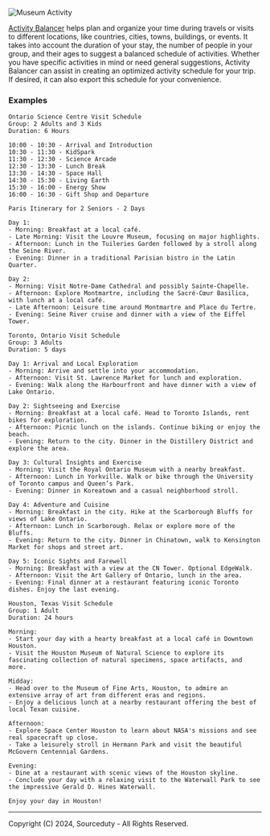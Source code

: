 ![Museum Activity](https://github.com/sourceduty/Activity_Balancer/assets/123030236/e1edd825-3460-4ae6-b26d-cde16480140d)

[Activity Balancer](https://chat.openai.com/g/g-xV6ASEJpI-activity-balancer) helps plan and organize your time during travels or visits to different locations, like countries, cities, towns, buildings, or events. It takes into account the duration of your stay, the number of people in your group, and their ages to suggest a balanced schedule of activities. Whether you have specific activities in mind or need general suggestions, Activity Balancer can assist in creating an optimized activity schedule for your trip. If desired, it can also export this schedule for your convenience.

### Examples

```
Ontario Science Centre Visit Schedule
Group: 2 Adults and 3 Kids
Duration: 6 Hours

10:00 - 10:30 - Arrival and Introduction
10:30 - 11:30 - KidSpark
11:30 - 12:30 - Science Arcade
12:30 - 13:30 - Lunch Break
13:30 - 14:30 - Space Hall
14:30 - 15:30 - Living Earth
15:30 - 16:00 - Energy Show
16:00 - 16:30 - Gift Shop and Departure
```

```
Paris Itinerary for 2 Seniors - 2 Days

Day 1:
- Morning: Breakfast at a local café.
- Late Morning: Visit the Louvre Museum, focusing on major highlights.
- Afternoon: Lunch in the Tuileries Garden followed by a stroll along the Seine River.
- Evening: Dinner in a traditional Parisian bistro in the Latin Quarter.

Day 2:
- Morning: Visit Notre-Dame Cathedral and possibly Sainte-Chapelle.
- Afternoon: Explore Montmartre, including the Sacré-Cœur Basilica, with lunch at a local café.
- Late Afternoon: Leisure time around Montmartre and Place du Tertre.
- Evening: Seine River cruise and dinner with a view of the Eiffel Tower.
```

```
Toronto, Ontario Visit Schedule
Group: 3 Adults
Duration: 5 days

Day 1: Arrival and Local Exploration
- Morning: Arrive and settle into your accommodation.
- Afternoon: Visit St. Lawrence Market for lunch and exploration.
- Evening: Walk along the Harbourfront and have dinner with a view of Lake Ontario.

Day 2: Sightseeing and Exercise
- Morning: Breakfast at a local café. Head to Toronto Islands, rent bikes for exploration.
- Afternoon: Picnic lunch on the islands. Continue biking or enjoy the beach.
- Evening: Return to the city. Dinner in the Distillery District and explore the area.

Day 3: Cultural Insights and Exercise
- Morning: Visit the Royal Ontario Museum with a nearby breakfast.
- Afternoon: Lunch in Yorkville. Walk or bike through the University of Toronto campus and Queen’s Park.
- Evening: Dinner in Koreatown and a casual neighborhood stroll.

Day 4: Adventure and Cuisine
- Morning: Breakfast in the city. Hike at the Scarborough Bluffs for views of Lake Ontario.
- Afternoon: Lunch in Scarborough. Relax or explore more of the Bluffs.
- Evening: Return to the city. Dinner in Chinatown, walk to Kensington Market for shops and street art.

Day 5: Iconic Sights and Farewell
- Morning: Breakfast with a view at the CN Tower. Optional EdgeWalk.
- Afternoon: Visit the Art Gallery of Ontario, lunch in the area.
- Evening: Final dinner at a restaurant featuring iconic Toronto dishes. Enjoy the last evening.
```

```
Houston, Texas Visit Schedule
Group: 1 Adult
Duration: 24 hours

Morning:
- Start your day with a hearty breakfast at a local café in Downtown Houston.
- Visit the Houston Museum of Natural Science to explore its fascinating collection of natural specimens, space artifacts, and more.

Midday:
- Head over to the Museum of Fine Arts, Houston, to admire an extensive array of art from different eras and regions.
- Enjoy a delicious lunch at a nearby restaurant offering the best of local Texan cuisine.

Afternoon:
- Explore Space Center Houston to learn about NASA's missions and see real spacecraft up close.
- Take a leisurely stroll in Hermann Park and visit the beautiful McGovern Centennial Gardens.

Evening:
- Dine at a restaurant with scenic views of the Houston skyline.
- Conclude your day with a relaxing visit to the Waterwall Park to see the impressive Gerald D. Hines Waterwall.

Enjoy your day in Houston!
```

***
Copyright (C) 2024, Sourceduty - All Rights Reserved.
